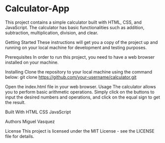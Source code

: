 # Calculator-App
 

This project contains a simple calculator built with HTML, CSS, and JavaScript. The calculator has basic functionalities such as addition, subtraction, multiplication, division, and clear.

Getting Started
These instructions will get you a copy of the project up and running on your local machine for development and testing purposes.

Prerequisites
In order to run this project, you need to have a web browser installed on your machine.

Installing
Clone the repository to your local machine using the command below:
git clone https://github.com/your-username/calculator.git

Open the index.html file in your web browser.
Usage
The calculator allows you to perform basic arithmetic operations. Simply click on the buttons to input the desired numbers and operations, and click on the equal sign to get the result.

Built With
HTML
CSS
JavaScript

Authors
Miguel Vasquez

License
This project is licensed under the MIT License - see the LICENSE file for details.